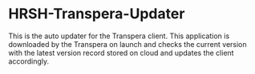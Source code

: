 # HRSH-Transpera-Updater
This is the auto updater for the Transpera client. This application is downloaded by the Transpera on launch and checks the current version with the latest version record stored on cloud and updates the client accordingly.

